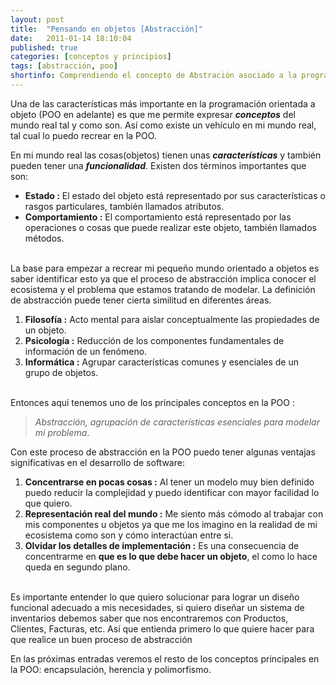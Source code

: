 ```yaml
---
layout: post
title:  "Pensando en objetos [Abstracción]"
date:   2011-01-14 18:10:04
published: true
categories: [conceptos y principios]
tags: [abstracción, poo]
shortinfo: Comprendiendo el concepto de Abstración asociado a la programación orientada a objetos.
---
```


Una de las características más importante en la programación orientada a objeto (POO en adelante) es que me permite expresar _**conceptos**_ del mundo real tal y como son.
Así como existe un vehículo en mi mundo real, tal cual lo puedo recrear en la POO.

En mi mundo real las cosas(objetos) tienen unas _**características**_ y también pueden tener una _**funcionalidad**_. 
Existen dos términos importantes que son:

* **Estado :** El estado del objeto está representado por sus características o rasgos particulares, también llamados atributos.
* **Comportamiento :** El comportamiento está representado por las operaciones o cosas que puede realizar este objeto, también llamados métodos.<br/><br/>

La base para empezar a recrear mi pequeño mundo orientado a objetos es saber identificar esto ya que el proceso de abstracción implica conocer el ecosistema y el problema que estamos tratando de modelar. La definición de abstracción puede tener cierta similitud en diferentes áreas.

1. **Filosofía :** Acto mental para aislar conceptualmente las propiedades de un objeto.
2. **Psicología :** Reducción de los componentes fundamentales de información de un fenómeno.
3. **Informática :** Agrupar características comunes y esenciales de un grupo de objetos.<br/><br/>

Entonces aquí tenemos uno de los principales conceptos en la POO :

> _Abstracción, agrupación de características esenciales para modelar mi problema_.

Con este proceso de abstracción en la POO puedo tener algunas ventajas significativas en el desarrollo de software:

1. **Concentrarse en pocas cosas :** Al tener un modelo muy bien definido puedo reducir la complejidad y puedo identificar con mayor facilidad lo que quiero.
2. **Representación real del mundo :** Me siento más cómodo al trabajar con mis componentes u objetos ya que me los imagino en la realidad de mi ecosistema como son y cómo interactúan entre si.
3. **Olvidar los detalles de implementación :** Es una consecuencia de concentrarme en **que es lo que debe hacer un objeto**, el como lo hace  queda en segundo plano.<br/><br/>

Es importante entender lo que quiero solucionar para lograr un diseño funcional adecuado a mis necesidades, si quiero diseñar un sistema de inventarios debemos saber que nos encontraremos con Productos, Clientes, Facturas, etc. Así que entienda primero lo que quiere hacer para que realice un buen proceso de abstracción

En las próximas entradas veremos el resto de los conceptos principales en la POO: encapsulación, herencia y polimorfismo.